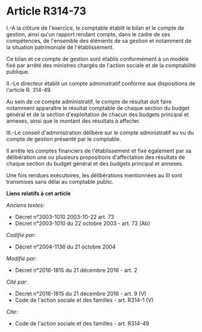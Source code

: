 # Article R314-73

I.-A la clôture de l'exercice, le comptable établit le bilan et le compte de gestion, ainsi qu'un rapport rendant compte,
dans le cadre de ses compétences, de l'ensemble des éléments de sa gestion et notamment de la situation patrimoniale de
l'établissement. 

Ce bilan et ce compte de gestion sont établis conformément à un modèle fixé par arrêté des ministres chargés de l'action
sociale et de la comptabilité publique. 

II.-Le directeur établit un compte administratif conforme aux dispositions de l'article R. 314-49. 

Au sein de ce compte administratif, le compte de résultat doit faire notamment apparaître le résultat comptable de chaque
section du budget général et de la section d'exploitation de chacun des budgets principal et annexes, ainsi que le montant
des résultats à affecter. 

III.-Le conseil d'administration délibère sur le compte administratif au vu du compte de gestion présenté par le comptable. 

Il arrête les comptes financiers de l'établissement et fixe également par sa délibération une ou plusieurs propositions
d'affectation des résultats de chaque section du budget général et des budgets principal et annexes.

Une fois rendues exécutoires, les délibérations mentionnées au III sont transmises sans délai au comptable public.

**Liens relatifs à cet article**

_Anciens textes_:

  - Décret n°2003-1010 2003-10-22 art. 73
  - Décret n°2003-1010 du 22 octobre 2003 - art. 73 (Ab)

_Codifié par_:

  - Décret n°2004-1136 du 21 octobre 2004

_Modifié par_:

  - Décret n°2016-1815 du 21 décembre 2016 - art. 2

_Cité par_:

  - Décret n°2016-1815 du 21 décembre 2016 - art. 9 (V)
  - Code de l'action sociale et des familles - art. R314-1 (V)

_Cite_:

  - Code de l'action sociale et des familles - art. R314-49
